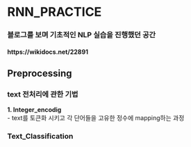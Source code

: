 # RNN_PRACTICE

<h3>블로그를 보며 기초적인 NLP 실습을 진행했던 공간</h3>
<h4>https://wikidocs.net/22891</h4>

<h2>Preprocessing</h2>
<h3>text 전처리에 관한 기법</h3>

<p><b>1. Integer_encodig </b><br>
- text를 토큰화 시키고 각 단어들을 고유한 정수에 mapping하는 과정 </p>

<h3>Text_Classification</h3>
